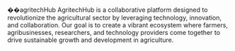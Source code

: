 ��a g r i t e c h H u b
 AgritechHub is a collaborative platform designed to revolutionize the agricultural sector by leveraging technology, innovation, and collaboration. Our goal is to create a vibrant ecosystem where farmers, agribusinesses, researchers, and technology providers come together to drive sustainable growth and development in agriculture.
 
 
